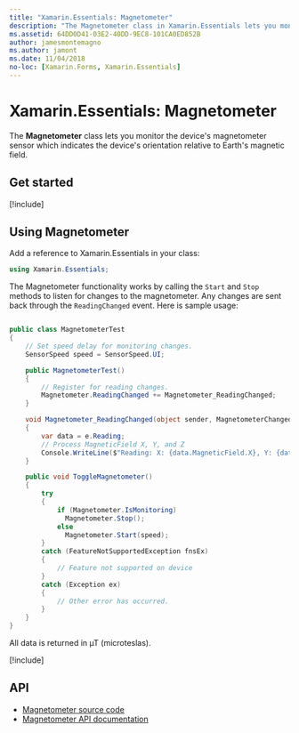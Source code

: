 ```yaml
---
title: "Xamarin.Essentials: Magnetometer"
description: "The Magnetometer class in Xamarin.Essentials lets you monitor the device's magnetometer sensor, which indicates the device's orientation relative to Earth's magnetic field."
ms.assetid: 64DD0D41-03E2-40DD-9EC8-101CA0ED852B
author: jamesmontemagno
ms.author: jamont
ms.date: 11/04/2018
no-loc: [Xamarin.Forms, Xamarin.Essentials]
---
```


# Xamarin.Essentials: Magnetometer

The **Magnetometer** class lets you monitor the device's magnetometer sensor which indicates the device's orientation relative to Earth's magnetic field.

## Get started

[!include[](~/essentials/includes/get-started.md)]

## Using Magnetometer

Add a reference to Xamarin.Essentials in your class:

```csharp
using Xamarin.Essentials;
```

The Magnetometer functionality works by calling the `Start` and `Stop` methods to listen for changes to the magnetometer. Any changes are sent back through the `ReadingChanged` event. Here is sample usage:

```csharp

public class MagnetometerTest
{
    // Set speed delay for monitoring changes.
    SensorSpeed speed = SensorSpeed.UI;

    public MagnetometerTest()
    {
        // Register for reading changes.
        Magnetometer.ReadingChanged += Magnetometer_ReadingChanged;
    }

    void Magnetometer_ReadingChanged(object sender, MagnetometerChangedEventArgs e)
    {
        var data = e.Reading;
        // Process MagneticField X, Y, and Z
        Console.WriteLine($"Reading: X: {data.MagneticField.X}, Y: {data.MagneticField.Y}, Z: {data.MagneticField.Z}");
    }

    public void ToggleMagnetometer()
    {
        try
        {
            if (Magnetometer.IsMonitoring)
              Magnetometer.Stop();
            else
              Magnetometer.Start(speed);
        }
        catch (FeatureNotSupportedException fnsEx)
        {
            // Feature not supported on device
        }
        catch (Exception ex)
        {
            // Other error has occurred.
        }
    }
}
```

All data is returned in µT (microteslas).

[!include[](~/essentials/includes/sensor-speed.md)]

## API

- [Magnetometer source code](https://github.com/xamarin/Essentials/tree/master/Xamarin.Essentials/Magnetometer)
- [Magnetometer API documentation](xref:Xamarin.Essentials.Magnetometer)
